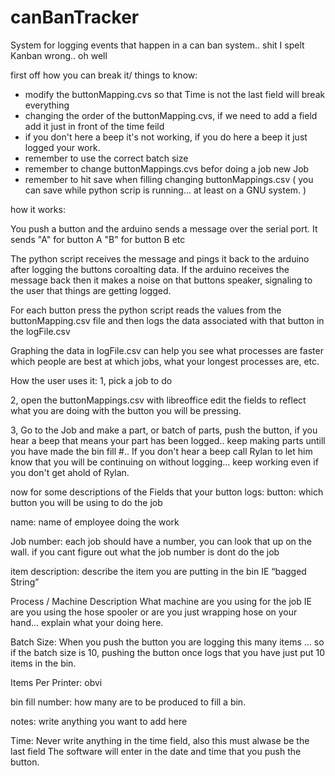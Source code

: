 # canBanTracker
System for logging events that happen in a can ban system.. shit I spelt Kanban wrong.. oh well


first off how you can break it/ things to know:
- modify the buttonMapping.cvs so that Time is not the last field will break everything  
- changing the order of the buttonMapping.cvs, if we need to add a field add it just in front of the time feild
- if you don't here a beep it's not working, if you do here a beep it just logged your work. 
- remember to use the correct batch size 
- remember to change buttonMappings.cvs befor doing a job new Job
- remember to hit save when filling changing buttonMappings.csv ( you can save while python scrip is 
running... at least on a GNU system. )



how it works:

You push a button and the arduino sends a message over the serial port. It sends 
"A" for button A "B" for button B etc

The python script receives the message and pings it back to the arduino after logging
the buttons coroalting data.  If the arduino receives
the message back then it makes a noise on that buttons
speaker, signaling to the user that things are getting logged.

For each button press the python script reads the values from the
buttonMapping.csv file and then logs the data associated with that button in the logFile.csv 

Graphing the data in logFile.csv can help you see what processes are faster 
which people are best at which jobs, what your longest processes are, etc. 


How the user uses it:
1,  pick a job to do

2,  open the buttonMappings.csv with libreoffice
edit the fields to reflect what you are doing with the button you will be
pressing.

3, Go to the Job and make a part, or batch of parts, push the button, if you hear
a beep that means your part has been logged.. keep making parts untill you have made the bin fill #.. If you don't hear a beep call Rylan to let him know that you will be continuing on
without logging... keep working even if you don't get ahold of Rylan.


now for some descriptions of the Fields that your button logs:
button:
which button you will be using to do the job

name:
name of employee doing the work

Job number:
each job should have a number, you can look that up on the wall. if you cant figure out what the job number is dont do the job

item description:
describe the item you are putting in the bin IE “bagged String”

Process / Machine Description
What machine are you using for the job IE are you using the hose spooler or
are you just wrapping hose on your hand... explain what your doing here.

Batch Size:
When you push the button you are logging this many items ...
so if the batch size is 10, pushing the button once logs that you have
just put 10 items in the bin.

Items Per Printer:
obvi

bin fill number:
how many are to be produced to fill a bin.

notes:
write anything you want to add here

Time:
Never write anything in the time field, also this must alwase be the last field
The software will enter in the date and time that you push the button. 
